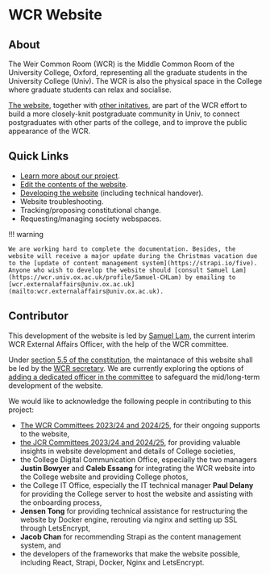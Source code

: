 # WCR Website

## About
The Weir Common Room (WCR) is the Middle Common Room of the University College, Oxford, representing all the graduate students in the University College (Univ). The WCR is also the physical space in the College where graduate students can relax and socialise.

[The website](https://wcr.univ.ox.ac.uk), together with [other initatives](introduction/index.md), are part of the WCR effort to build a more closely-knit postgraduate community in Univ, to connect postgraduates with other parts of the college, and to improve the public appearance of the WCR.

## Quick Links
- [Learn more about our project](introduction/index.md).
- [Edit the contents of the website](managing_contents/index.md).
- [Developing the website](development/index.md) (including technical handover).
- Website troubleshooting.
- Tracking/proposing constitutional change.
- Requesting/managing society webspaces.

!!! warning

    We are working hard to complete the documentation. Besides, the website will receive a major update during the Christmas vacation due to the [update of content management system](https://strapi.io/five). Anyone who wish to develop the website should [consult Samuel Lam](https://wcr.univ.ox.ac.uk/profile/Samuel-CHLam) by emailing to [wcr.externalaffairs@univ.ox.ac.uk](mailto:wcr.externalaffairs@univ.ox.ac.uk).

## Contributor
This development of the website is led by [Samuel Lam](https://samuel-chlam.github.io/newsite/), the current interim WCR External Affairs Officer, with the help of the WCR committee.

Under [section 5.5 of the constitution](https://univox-students.github.io/constitution/#duties-of-committee-members), the maintanace of this website shall be led by the [WCR secretary](https://wcr.univ.ox.ac.uk/governance). We are currently exploring the options of [adding a dedicated officer in the committee](introduction/it_officer.md) to safeguard the mid/long-term development of the website.

We would like to acknowledge the following people in contributing to this project:

- [The WCR Committees 2023/24 and 2024/25](https://wcr.univ.ox.ac.uk/governance), for their ongoing supports to the website,
- [the JCR Committees 2023/24 and 2024/25](https://www.univjcr.com/committee), for providing valuable insights in website development and details of College societies,
- the College Digital Communication Office, especially the two managers **Justin Bowyer** and **Caleb Essang** for integrating the WCR website into the College website and providing College photos,
- the College IT Office, especially the IT technical manager **Paul Delany** for providing the College server to host the website and assisting with the onboarding process,
- **Jensen Tong** for providing technical assistance for restructuring the website by Docker engine, rerouting via nginx and setting up SSL through LetsEncrypt,
- **Jacob Chan** for recommending Strapi as the content management system, and
- the developers of the frameworks that make the website possible, including React, Strapi, Docker, Nginx and LetsEncrypt.